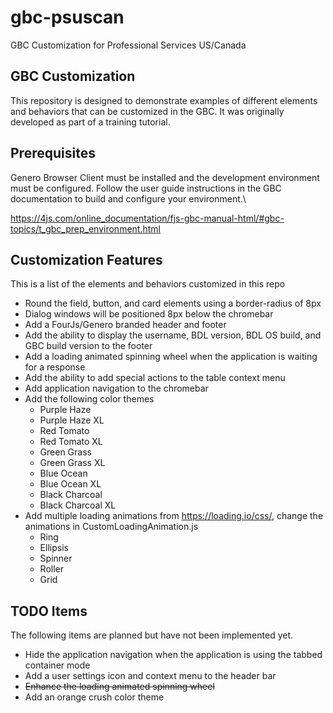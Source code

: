# gbc-psuscan
GBC Customization for Professional Services US/Canada

## GBC Customization
This repository is designed to demonstrate examples of different elements and behaviors that can be customized in the GBC.  It
was originally developed as part of a training tutorial.


## Prerequisites
Genero Browser Client must be installed and the development environment must be configured.
Follow the user guide instructions in the GBC documentation to build and configure your environment.\

https://4js.com/online_documentation/fjs-gbc-manual-html/#gbc-topics/t_gbc_prep_environment.html

## Customization Features
This is a list of the elements and behaviors customized in this repo
- Round the field, button, and card elements using a border-radius of 8px
- Dialog windows will be positioned 8px below the chromebar
- Add a FourJs/Genero branded header and footer
- Add the ability to display the username, BDL version, BDL OS build, and GBC build version to the footer
- Add a loading animated spinning wheel when the application is waiting for a response
- Add the ability to add special actions to the table context menu
- Add application navigation to the chromebar
- Add the following color themes
   - Purple Haze
   - Purple Haze XL
   - Red Tomato
   - Red Tomato XL
   - Green Grass
   - Green Grass XL
   - Blue Ocean
   - Blue Ocean XL
   - Black Charcoal
   - Black Charcoal XL
- Add multiple loading animations from https://loading.io/css/, change the animations in CustomLoadingAnimation.js
   - Ring
   - Ellipsis
   - Spinner
   - Roller
   - Grid

## TODO Items
The following items are planned but have not been implemented yet.
- Hide the application navigation when the application is using the tabbed container mode
- Add a user settings icon and context menu to the header bar
- ~~Enhance the loading animated spinning wheel~~
- Add an orange crush color theme

